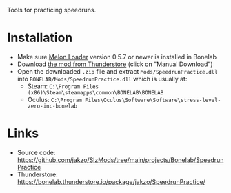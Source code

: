 Tools for practicing speedruns.

# Installation

- Make sure [Melon Loader](https://melonwiki.xyz/#/?id=what-is-melonloader) version 0.5.7 or newer is installed in Bonelab
- Download [the mod from Thunderstore](https://bonelab.thunderstore.io/package/jakzo/SpeedrunPractice/) (click on "Manual Download")
- Open the downloaded `.zip` file and extract `Mods/SpeedrunPractice.dll` into `BONELAB/Mods/SpeedrunPractice.dll` which is usually at:
  - Steam: `C:\Program Files (x86)\Steam\steamapps\common\BONELAB\BONELAB`
  - Oculus: `C:\Program Files\Oculus\Software\Software\stress-level-zero-inc-bonelab`

# Links

- Source code: https://github.com/jakzo/SlzMods/tree/main/projects/Bonelab/SpeedrunPractice
- Thunderstore: https://bonelab.thunderstore.io/package/jakzo/SpeedrunPractice/
